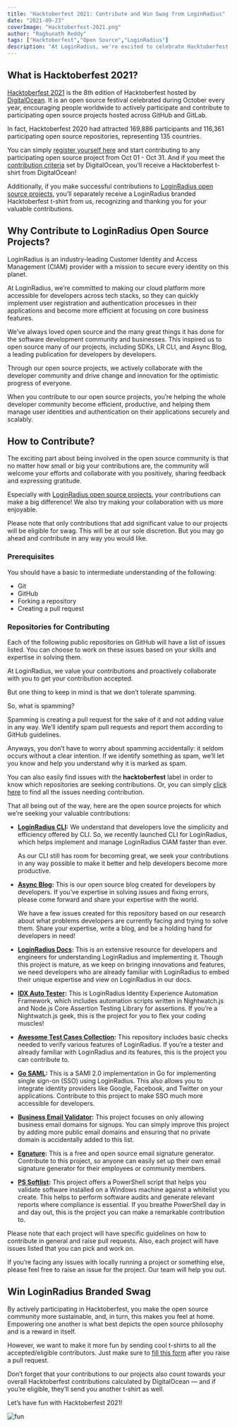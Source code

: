 ```yaml
---
title: "Hacktoberfest 2021: Contribute and Win Swag from LoginRadius"
date: "2021-09-23"
coverImage: "Hacktoberfest-2021.png"
author: "Raghunath Reddy"
tags: ["Hacktoberfest","Open Source","LoginRadius"]
description: "At LoginRadius, we're excited to celebrate Hacktoberfest 2021. Contribute to our open source projects and win cool LoginRadius branded swag to show off!"
---
```

## What is Hacktoberfest 2021?
[Hacktoberfest 2021](https://hacktoberfest.digitalocean.com/) is the 8th edition of Hacktoberfest hosted by [DigitalOcean](https://www.digitalocean.com/). It is an open source festival celebrated during October every year, encouraging people worldwide to actively participate and contribute to participating open source projects hosted across GitHub and GitLab.

In fact, Hacktoberfest 2020 had attracted 169,886 participants and 116,361 participating open source repositories, representing 135 countries.

You can simply [register yourself here](https://hacktoberfest.digitalocean.com/) and start contributing to any participating open source project from Oct 01 - Oct 31. And if you meet the [contribution criteria](https://hacktoberfest.digitalocean.com/resources/participation) set by DigitalOcean, you’ll receive a Hacktoberfest t-shirt from DigitalOcean!

Additionally, if you make successful contributions to [LoginRadius open source projects](https://github.com/LoginRadius), you’ll separately receive a LoginRadius branded Hacktoberfest t-shirt from us, recognizing and thanking you for your valuable contributions.

## Why Contribute to LoginRadius Open Source Projects?
LoginRadius is an industry-leading Customer Identity and Access Management (CIAM) provider with a mission to secure every identity on this planet.

At LoginRadius, we’re committed to making our cloud platform more accessible for developers across tech stacks, so they can quickly implement user registration and authentication processes in their applications and become more efficient at focusing on core business features.

We’ve always loved open source and the many great things it has done for the software development community and businesses. This inspired us to open source many of our projects, including SDKs, LR CLI, and Async Blog, a leading publication for developers by developers.

Through our open source projects, we actively collaborate with the developer community and drive change and innovation for the optimistic progress of everyone.

When you contribute to our open source projects, you’re helping the whole developer community become efficient, productive, and helping them manage user identities and authentication on their applications securely and scalably.

## How to Contribute?
The exciting part about being involved in the open source community is that no matter how small or big your contributions are, the community will welcome your efforts and collaborate with you positively, sharing feedback and expressing gratitude.

Especially with [LoginRadius open source projects](https://github.com/LoginRadius), your contributions can make a big difference! We also try making your collaboration with us more enjoyable.

Please note that only contributions that add significant value to our projects will be eligible for swag. This will be at our sole discretion. But you may go ahead and contribute in any way you would like.

### Prerequisites
You should have a basic to intermediate understanding of the following:

- Git
- GitHub
- Forking a repository
- Creating a pull request

### Repositories for Contributing
Each of the following public repositories on GitHub will have a list of issues listed. You can choose to work on these issues based on your skills and expertise in solving them.

At LoginRadius, we value your contributions and proactively collaborate with you to get your contribution accepted. 

But one thing to keep in mind is that we don’t tolerate spamming. 

So, what is spamming?

Spamming is creating a pull request for the sake of it and not adding value in any way. We’ll identify spam pull requests and report them according to GitHub guidelines.

Anyways, you don’t have to worry about spamming accidentally: it seldom occurs without a clear intention. If we identify something as spam, we’ll let you know and help you understand why it is marked as spam.

You can also easily find issues with the **hacktoberfest** label in order to know which repositories are seeking contributions. Or, you can simply [click here](https://www.google.com/url?q=https://github.com/search?q%3Dorg%253ALoginRadius%2Blabel%253Ahacktoberfest%2Btype%253Aissue&sa=D&source=editors&ust=1632394834688000&usg=AOvVaw0wYGvdlJspvM887yP750Ms) to find all the issues needing contribution.

That all being out of the way, here are the open source projects for which we’re seeking your valuable contributions:

- **[LoginRadius CLI](https://github.com/LoginRadius/lr-cli):** We understand that developers love the simplicity and efficiency offered by CLI. So, we recently launched CLI for LoginRadius, which helps implement and manage LoginRadius CIAM faster than ever.

	As our CLI still has room for becoming great, we seek your contributions in any way possible to make it better and help developers become more productive.

- **[Async Blog](https://github.com/LoginRadius/engineering-portal):** This is our open source blog created for developers by developers. If you’ve expertise in solving issues and fixing errors, please come forward and share your expertise with the world.

	We have a few issues created for this repository based on our research about what problems developers are currently facing and trying to solve them. Share your expertise, write a blog, and be a holding hand for developers in need!

- **[LoginRadius Docs](https://github.com/LoginRadius/docs):** This is an extensive resource for developers and engineers for understanding LoginRadius and implementing it. Though this project is mature, as we keep on bringing innovations and features, we need developers who are already familiar with LoginRadius to embed their unique expertise and view on LoginRadius in our docs.

- **[IDX Auto Tester](https://github.com/LoginRadius/idx-auto-tester):** This is LoginRadius Identity Experience Automation Framework, which includes automation scripts written in Nightwatch.js and Node.js Core Assertion Testing Library for assertions. If you’re a Nightwatch.js geek, this is the project for you to flex your coding muscles!

- **[Awesome Test Cases Collection](https://github.com/LoginRadius/awesome-test-cases-collection):** This repository includes basic checks needed to verify various features of LoginRadius. If you’re a tester and already familiar with LoginRadius and its features, this is the project you can contribute to.

- **[Go SAML](https://github.com/LoginRadius/go-saml):** This is a SAMl 2.0 implementation in Go for implementing single sign-on (SSO) using LoginRadius. This also allows you to integrate identity providers like Google, Facebook, and Twitter on your applications. Contribute to this project to make SSO much more accessible for developers. 

- **[Business Email Validator](https://github.com/LoginRadius/business-email-validator):** This project focuses on only allowing business email domains for signups. You can simply improve this project by adding more public email domains and ensuring that no private domain is accidentally added to this list.

- **[Egnature](https://github.com/LoginRadius/egnature):** This is a free and open source email signature generator. Contribute to this project, so anyone can easily set up their own email signature generator for their employees or community members.

- **[PS Softlist](https://github.com/LoginRadius/ps-softlist):** This project offers a PowerShell script that helps you validate software installed on a Windows machine against a whitelist you create. This helps to perform software audits and generate relevant reports where compliance is essential. If you breathe PowerShell day in and day out, this is the project you can make a remarkable contribution to.

Please note that each project will have specific guidelines on how to contribute in general and raise pull requests. Also, each project will have issues listed that you can pick and work on.

If you’re facing any issues with locally running a project or something else, please feel free to raise an issue for the project. Our team will help you out.

## Win LoginRadius Branded Swag
By actively participating in Hacktoberfest, you make the open source community more sustainable, and, in turn, this makes you feel at home. Empowering one another is what best depicts the open source philosophy and is a reward in itself.

However, we want to make it more fun by sending cool t-shirts to all the accepted/eligible contributors. Just make sure to [fill this form](https://www.google.com/url?q=https://forms.gle/qhG6Sf8qrBznRrtQA&sa=D&source=editors&ust=1632314038203000&usg=AOvVaw3cOv-eOBvxNTaIS9j484fK) after you raise a pull request.

Don’t forget that your contributions to our projects also count towards your overall Hacktoberfest contributions calculated by DigitalOcean — and if you’re eligible, they’ll send you another t-shirt as well.

Let’s have fun with Hacktoberfest 2021!

![fun](https://media2.giphy.com/media/3oEjHKiDeYrKnjwGFq/giphy.gif)
